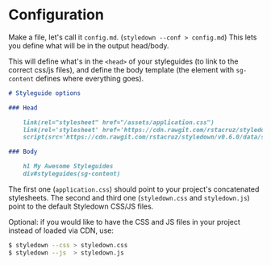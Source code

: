Configuration
=============

Make a file, let's call it `config.md`. (`styledown --conf > config.md`) This
lets you define what will be in the output head/body.

This will define what's in the `<head>` of your styleguides (to link to the 
    correct css/js files), and define the body template (the element with 
      `sg-content` defines where everything goes).

```markdown
# Styleguide options

### Head

    link(rel="stylesheet" href="/assets/application.css")
    link(rel='stylesheet' href='https://cdn.rawgit.com/rstacruz/styledown/v0.6.0/data/styledown.css')
    script(src='https://cdn.rawgit.com/rstacruz/styledown/v0.6.0/data/styledown.js')

### Body

    h1 My Awesome Styleguides
    div#styleguides(sg-content)
```

The first one (`application.css`) should point to your project's concatenated
stylesheets. The second and third one (`styledown.css` and `styledown.js`)
point to the default Styledown CSS/JS files.

Optional: if you would like to have the CSS and JS files in your project
instead of loaded via CDN, use:

```sh
$ styledown --css > styledown.css
$ styledown --js  > styledown.js
```

